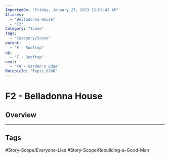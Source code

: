 ```yaml
---
ImportedOn: "Friday, January 27, 2023 12:02:47 AM"
Aliases:
  - "Belladonna House"
  - "F2"
Category: "Scene"
Tags:
  - "Category/Scene"
parent:
  - "F - Rooftop"
up:
  - "F - Rooftop"
next:
  - "F9 - Garden's Edge"
RWtopicId: "Topic_6288"
---
```

# F2 - Belladonna House
## Overview

---
## Tags
#Story-Scope/Everyone-Lies #Story-Scope/Rebuilding-a-Good-Man

